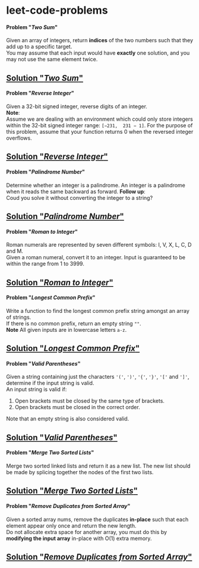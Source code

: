 # leet-code-problems

#### Problem "*Two Sum*"
Given an array of integers, return **indices** of the two numbers such that they add up to a specific target.  
You may assume that each input would have **exactly** one solution, and you may not use the same element twice.  

[Solution "*Two Sum*"](two_sum.cpp)
---

#### Problem "*Reverse Integer*"
Given a 32-bit signed integer, reverse digits of an integer.  
**Note**:  
Assume we are dealing with an environment which could only store integers within the 32-bit signed integer range: `[−231,  231 − 1]`. For the purpose of this problem, assume that your function returns 0 when the reversed integer overflows.  

[Solution "*Reverse Integer*"](reverse_integer.cpp)
---

#### Problem "*Palindrome Number*"
Determine whether an integer is a palindrome. An integer is a palindrome when it reads the same backward as forward. 
**Follow up**:  
Coud you solve it without converting the integer to a string? 

[Solution "*Palindrome Number*"](palindrome_number.cpp)
---

#### Problem "*Roman to Integer*"
Roman numerals are represented by seven different symbols: I, V, X, L, C, D and M.  
Given a roman numeral, convert it to an integer. Input is guaranteed to be within the range from 1 to 3999.  

[Solution "*Roman to Integer*"](roman_to_integer.cpp)
---

#### Problem "*Longest Common Prefix*"
Write a function to find the longest common prefix string amongst an array of strings.  
If there is no common prefix, return an empty string `""`.  
**Note**
All given inputs are in lowercase letters `a-z`.

[Solution "*Longest Common Prefix*"](longest_common_prefix.cpp)
---

#### Problem "*Valid Parentheses*"
Given a string containing just the characters `'('`, `')'`, `'{'`, `'}'`, `'['` and `']'`, determine if the input string is valid.  
An input string is valid if:  
1) Open brackets must be closed by the same type of brackets.
2) Open brackets must be closed in the correct order.

Note that an empty string is also considered valid.  

[Solution "*Valid Parentheses*"](valid_parentheses.cpp)
---

#### Problem "*Merge Two Sorted Lists*"
Merge two sorted linked lists and return it as a new list. The new list should be made by splicing together the nodes of the first two lists.  

[Solution "*Merge Two Sorted Lists*"](merge_two_sorted_lists.cpp)
---

#### Problem "*Remove Duplicates from Sorted Array*"
Given a sorted array nums, remove the duplicates **in-place** such that each element appear only once and return the new length.  
Do not allocate extra space for another array, you must do this by **modifying the input array** in-place with O(1) extra memory.  

[Solution "*Remove Duplicates from Sorted Array*"](remove_duplicates_from_sorted_array.cpp)
---
